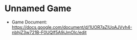 # Unnamed Game
* Game Document: https://docs.google.com/document/d/1UOR7aZlUoAJVvh4-nbhjZ3w721B-F0UQlf5A9iJmOlc/edit
